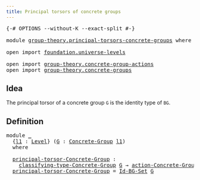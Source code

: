 ```yaml
---
title: Principal torsors of concrete groups
---
```


<pre class="Agda"><a id="62" class="Symbol">{-#</a> <a id="66" class="Keyword">OPTIONS</a> <a id="74" class="Pragma">--without-K</a> <a id="86" class="Pragma">--exact-split</a> <a id="100" class="Symbol">#-}</a>

<a id="105" class="Keyword">module</a> <a id="112" href="group-theory.principal-torsors-concrete-groups.html" class="Module">group-theory.principal-torsors-concrete-groups</a> <a id="159" class="Keyword">where</a>

<a id="166" class="Keyword">open</a> <a id="171" class="Keyword">import</a> <a id="178" href="foundation.universe-levels.html" class="Module">foundation.universe-levels</a>

<a id="206" class="Keyword">open</a> <a id="211" class="Keyword">import</a> <a id="218" href="group-theory.concrete-group-actions.html" class="Module">group-theory.concrete-group-actions</a>
<a id="254" class="Keyword">open</a> <a id="259" class="Keyword">import</a> <a id="266" href="group-theory.concrete-groups.html" class="Module">group-theory.concrete-groups</a>
</pre>
## Idea

The principal torsor of a concrete group `G` is the identity type of `BG`.

## Definition

<pre class="Agda"><a id="408" class="Keyword">module</a> <a id="415" href="group-theory.principal-torsors-concrete-groups.html#415" class="Module">_</a>
  <a id="419" class="Symbol">{</a><a id="420" href="group-theory.principal-torsors-concrete-groups.html#420" class="Bound">l1</a> <a id="423" class="Symbol">:</a> <a id="425" href="Agda.Primitive.html#597" class="Postulate">Level</a><a id="430" class="Symbol">}</a> <a id="432" class="Symbol">(</a><a id="433" href="group-theory.principal-torsors-concrete-groups.html#433" class="Bound">G</a> <a id="435" class="Symbol">:</a> <a id="437" href="group-theory.concrete-groups.html#2030" class="Function">Concrete-Group</a> <a id="452" href="group-theory.principal-torsors-concrete-groups.html#420" class="Bound">l1</a><a id="454" class="Symbol">)</a>
  <a id="458" class="Keyword">where</a> 

  <a id="468" href="group-theory.principal-torsors-concrete-groups.html#468" class="Function">principal-torsor-Concrete-Group</a> <a id="500" class="Symbol">:</a>
    <a id="506" href="group-theory.concrete-groups.html#2431" class="Function">classifying-type-Concrete-Group</a> <a id="538" href="group-theory.principal-torsors-concrete-groups.html#433" class="Bound">G</a> <a id="540" class="Symbol">→</a> <a id="542" href="group-theory.concrete-group-actions.html#807" class="Function">action-Concrete-Group</a> <a id="564" href="group-theory.principal-torsors-concrete-groups.html#420" class="Bound">l1</a> <a id="567" href="group-theory.principal-torsors-concrete-groups.html#433" class="Bound">G</a>
  <a id="571" href="group-theory.principal-torsors-concrete-groups.html#468" class="Function">principal-torsor-Concrete-Group</a> <a id="603" class="Symbol">=</a> <a id="605" href="group-theory.concrete-groups.html#4482" class="Function">Id-BG-Set</a> <a id="615" href="group-theory.principal-torsors-concrete-groups.html#433" class="Bound">G</a>
</pre>